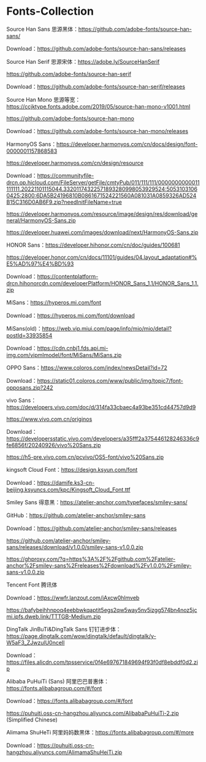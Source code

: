 # Fonts-Collection

Source Han Sans 思源黑体：https://github.com/adobe-fonts/source-han-sans/

Download：https://github.com/adobe-fonts/source-han-sans/releases

Source Han Serif 思源宋体：https://adobe.ly/SourceHanSerif

https://github.com/adobe-fonts/source-han-serif

Download：https://github.com/adobe-fonts/source-han-serif/releases

Source Han Mono 思源等宽：https://ccjktype.fonts.adobe.com/2019/05/source-han-mono-v1001.html

https://github.com/adobe-fonts/source-han-mono

Download：https://github.com/adobe-fonts/source-han-mono/releases

HarmonyOS Sans：https://developer.harmonyos.com/cn/docs/design/font-0000001157868583

https://developer.harmonyos.com/cn/design/resource

Download：https://communityfile-drcn.op.hicloud.com/FileServer/getFile/cmtyPub/011/111/111/0000000000011111111.20221101115044.33201174322571893280998053929524:50531031060425:2800:6DA5B24196810B0861671524221560A081031A0859326AD524B15C316D0AB6F9.zip?needInitFileName=true

https://developer.harmonyos.com/resource/image/design/res/download/general/HarmonyOS-Sans.zip

https://developer.huawei.com/images/download/next/HarmonyOS-Sans.zip

HONOR Sans：https://developer.hihonor.com/cn/doc/guides/100681

https://developer.honor.com/cn/docs/11101/guides/04.layout_adaptation#%E5%AD%97%E4%BD%93

Download：https://contentplatform-drcn.hihonorcdn.com/developerPlatform/HONOR_Sans_1.1/HONOR_Sans_1.1.zip

MiSans：https://hyperos.mi.com/font

Download：https://hyperos.mi.com/font/download

MiSans(old)：https://web.vip.miui.com/page/info/mio/mio/detail?postId=33935854

Download：https://cdn.cnbj1.fds.api.mi-img.com/vipmlmodel/font/MiSans/MiSans.zip

OPPO Sans：https://www.coloros.com/index/newsDetail?id=72

Download：https://static01.coloros.com/www/public/img/topic7/font-opposans.zip?242

vivo Sans：https://developers.vivo.com/doc/d/314fa33cbaec4a93be351cd44757d9d9

https://www.vivo.com.cn/originos

Download：https://developersstatic.vivo.com/developers/a35fff2a375446128246336c9fe6856f/20240926/vivo%20Sans.zip

https://h5-pre.vivo.com.cn/pcvivo/OS5-font/vivo%20Sans.zip

kingsoft Cloud Font：https://design.ksyun.com/font

Download：https://damife.ks3-cn-beijing.ksyuncs.com/kpc/Kingsoft_Cloud_Font.ttf

Smiley Sans 得意黑：https://atelier-anchor.com/typefaces/smiley-sans/

GitHub：https://github.com/atelier-anchor/smiley-sans

Download：https://github.com/atelier-anchor/smiley-sans/releases

https://github.com/atelier-anchor/smiley-sans/releases/download/v1.0.0/smiley-sans-v1.0.0.zip

https://ghproxy.com/?q=https%3A%2F%2Fgithub.com%2Fatelier-anchor%2Fsmiley-sans%2Freleases%2Fdownload%2Fv1.0.0%2Fsmiley-sans-v1.0.0.zip

Tencent Font 腾讯体

Download：https://wwfr.lanzout.com/iAxcw0hlmveb

https://bafybeihhnpoq4eebbwkqaptit5egs2qw5way5nv5izgg574bn4noz5jcmi.ipfs.dweb.link/TTTGB-Medium.zip

DingTalk JinBuTi&DingTalk Sans 钉钉进步体：https://page.dingtalk.com/wow/dingtalk/default/dingtalk/y-W5aF3_ZJwzulU0nceIl

Download：https://files.alicdn.com/tpsservice/0f4e697671849694f93f0df8ebddf0d2.zip

Alibaba PuHuiTi (Sans) 阿里巴巴普惠体：https://fonts.alibabagroup.com/#/font

Download：https://fonts.alibabagroup.com/#/font

https://puhuiti.oss-cn-hangzhou.aliyuncs.com/AlibabaPuHuiTi-2.zip (Simplified Chinese)

Alimama ShuHeTi 阿里妈妈数黑体：https://fonts.alibabagroup.com/#/more

Download：https://puhuiti.oss-cn-hangzhou.aliyuncs.com/AlimamaShuHeiTi.zip
